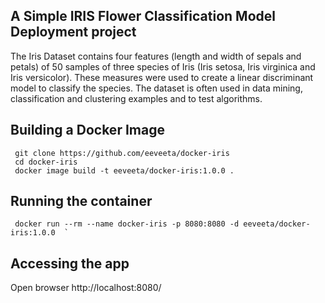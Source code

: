 ## A Simple IRIS Flower Classification Model Deployment project 

The Iris Dataset contains four features (length and width of sepals and petals) of 50 samples of three species of Iris (Iris setosa, Iris virginica and Iris versicolor). These measures were used to create a linear discriminant model to classify the species. The dataset is often used in data mining, classification and clustering examples and to test algorithms.


## Building a Docker Image

```
 git clone https://github.com/eeveeta/docker-iris
 cd docker-iris 
 docker image build -t eeveeta/docker-iris:1.0.0 . 
```


## Running the  container 

```
 docker run --rm --name docker-iris -p 8080:8080 -d eeveeta/docker-iris:1.0.0  ` 
```

## Accessing the app

Open browser http://localhost:8080/




